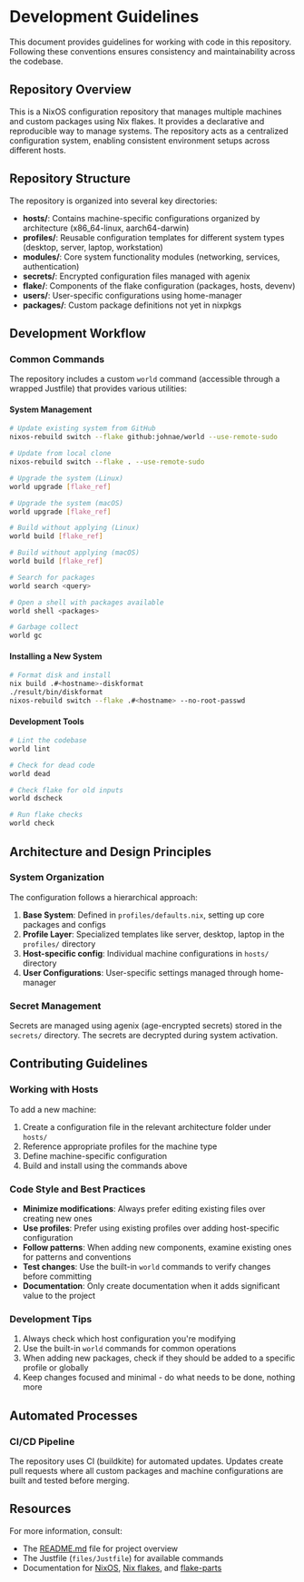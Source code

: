 # Development Guidelines

This document provides guidelines for working with code in this repository. Following these conventions ensures consistency and maintainability across the codebase.

## Repository Overview

This is a NixOS configuration repository that manages multiple machines and custom packages using Nix flakes. It provides a declarative and reproducible way to manage systems. The repository acts as a centralized configuration system, enabling consistent environment setups across different hosts.

## Repository Structure

The repository is organized into several key directories:

- **hosts/**: Contains machine-specific configurations organized by architecture (x86_64-linux, aarch64-darwin)
- **profiles/**: Reusable configuration templates for different system types (desktop, server, laptop, workstation)
- **modules/**: Core system functionality modules (networking, services, authentication)
- **secrets/**: Encrypted configuration files managed with agenix
- **flake/**: Components of the flake configuration (packages, hosts, devenv)
- **users/**: User-specific configurations using home-manager
- **packages/**: Custom package definitions not yet in nixpkgs

## Development Workflow

### Common Commands

The repository includes a custom `world` command (accessible through a wrapped Justfile) that provides various utilities:

#### System Management

```bash
# Update existing system from GitHub
nixos-rebuild switch --flake github:johnae/world --use-remote-sudo

# Update from local clone
nixos-rebuild switch --flake . --use-remote-sudo

# Upgrade the system (Linux)
world upgrade [flake_ref]

# Upgrade the system (macOS)
world upgrade [flake_ref]

# Build without applying (Linux)
world build [flake_ref]

# Build without applying (macOS)
world build [flake_ref]

# Search for packages
world search <query>

# Open a shell with packages available
world shell <packages>

# Garbage collect 
world gc
```

#### Installing a New System

```bash
# Format disk and install
nix build .#<hostname>-diskformat
./result/bin/diskformat
nixos-rebuild switch --flake .#<hostname> --no-root-passwd
```

#### Development Tools

```bash
# Lint the codebase
world lint

# Check for dead code
world dead

# Check flake for old inputs
world dscheck

# Run flake checks
world check
```

## Architecture and Design Principles

### System Organization

The configuration follows a hierarchical approach:

1. **Base System**: Defined in `profiles/defaults.nix`, setting up core packages and configs
2. **Profile Layer**: Specialized templates like server, desktop, laptop in the `profiles/` directory
3. **Host-specific config**: Individual machine configurations in `hosts/` directory
4. **User Configurations**: User-specific settings managed through home-manager

### Secret Management

Secrets are managed using agenix (age-encrypted secrets) stored in the `secrets/` directory. The secrets are decrypted during system activation.

## Contributing Guidelines

### Working with Hosts

To add a new machine:
1. Create a configuration file in the relevant architecture folder under `hosts/`
2. Reference appropriate profiles for the machine type
3. Define machine-specific configuration
4. Build and install using the commands above

### Code Style and Best Practices

- **Minimize modifications**: Always prefer editing existing files over creating new ones
- **Use profiles**: Prefer using existing profiles over adding host-specific configuration
- **Follow patterns**: When adding new components, examine existing ones for patterns and conventions
- **Test changes**: Use the built-in `world` commands to verify changes before committing
- **Documentation**: Only create documentation when it adds significant value to the project

### Development Tips

1. Always check which host configuration you're modifying
2. Use the built-in `world` commands for common operations
3. When adding new packages, check if they should be added to a specific profile or globally
4. Keep changes focused and minimal - do what needs to be done, nothing more

## Automated Processes

### CI/CD Pipeline

The repository uses CI (buildkite) for automated updates. Updates create pull requests where all custom packages and machine configurations are built and tested before merging.

## Resources

For more information, consult:
- The [README.md](./README.md) file for project overview
- The Justfile (`files/Justfile`) for available commands
- Documentation for [NixOS](https://nixos.org), [Nix flakes](https://nixos.wiki/wiki/Flakes), and [flake-parts](https://flake.parts)